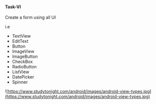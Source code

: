 #### Task-VI
Create a form using all UI 

i.e
- TextView
- EditText
- Button
- ImageView
- ImageButton
- CheckBox
- RadioButton
- ListView
- DatePicker
- Spinner

![https://www.studytonight.com/android/images/android-view-types.jpg](https://www.studytonight.com/android/images/android-view-types.jpg)
